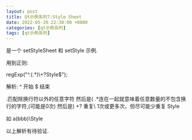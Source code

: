 ```yaml
---
layout: post
title: Qt示例系列7:Style Sheet 
date: 2022-05-20 22:30:00 +0800
categories: [qt示例系列]
tags: [qt示例系列]
---
```

是一个 setStyleSheet 和 setStyle 示例.

用到正则:

regExp("^.(.*)\\+?Style$");

解析:
^ 开始
$ 结束

.匹配除换行符以外的任意字符
然后是(
.*连在一起就意味着任意数量的不包含换行的字符,(可能是0次)
然后是)
\+?	重复\ 1次或更多次，但尽可能少重复
Style


如 a(bbb)\Style

以上解析有待验证.